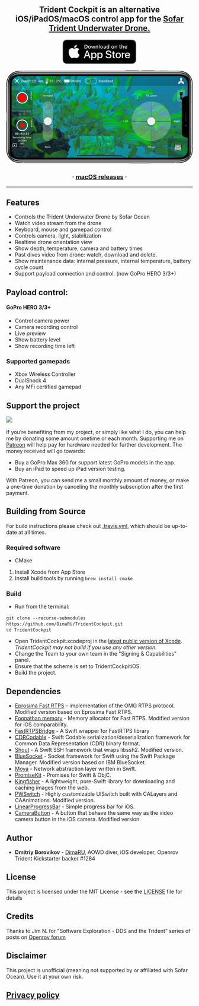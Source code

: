 
<h2 align="center">Trident Cockpit is an alternative iOS/iPadOS/macOS control app for the <a href="https://www.sofarocean.com/products/trident?aff=30">Sofar Trident Underwater Drone.</a></h2>

<p align="center">
<a href="https://itunes.apple.com/app/githawk-for-github/id----"><img src="images/Download_on_the_App_Store_Badge_US-UK_RGB_blk_092917.svg" width="200" /></a>
</p>

<p align="center">
<img src="https://github.com/DimaRU/TridentCockpit/raw/master/Screenshots/iPhone%2011%20Pro%20Max.png" />
</p>
<h3 align="center"> ·
<a href="https://github.com/DimaRU/TridentCockpit/releases">macOS releases</a> ·
</h3>

---

## Features

* Controls the Trident Underwater Drone by Sofar Ocean
* Watch video stream from the drone
* Keyboard, mouse and gamepad control 
* Controls camera, light, stabilization
* Realtime drone orientation view
* Show depth, temperature, camera and battery times
* Past dives video from drone: watch, download and delete.
* Show maintenance data: internal pressure, internal temperature, battery cycle count
* Support payload connection and control. (now GoPro HERO 3/3+)

## Payload control:
#### GoPro HERO 3/3+
* Control camera power
* Camera recording control
* Live preview
* Show battery level
* Show recording time left

### Supported gamepads

* Xbox Wireless Controller
* DualShock 4
* Any MFi certified gamepad

## Support the project
<a href="https://www.patreon.com/DimaRU" data-patreon-widget-type="become-patron-button"><img src="https://img.shields.io/endpoint?style=for-the-badge&url=https%3A%2F%2Fshieldsio-patreon.herokuapp.com%2FDimaRU"></a>

If you’re benefiting from my project, or simply like what I do, you can help me by donating some amount onetime or each month. Supporting me on [Patreon](https://www.patreon.com/DimaRU) will help pay for hardware needed for further development.
The money received will go towards:

* Buy a GoPro Max 360 for support latest GoPro models in the app.
* Buy an iPad to speed up iPad version testing.

With Patreon, you can send me a small monthly amount of money, or make a one-time donation by canceling the monthly subscription after the first payment.

## Building from Source

For build instructions please check out [.travis.yml](https://github.com/DimaRU/TridentCockpit/blob/master/.travis.yml), which should be up-to-date at all times.

### Required software

* CMake

1. Install Xcode from App Store
2. Install build tools by running `brew install cmake`

### Build

* Run from the terminal:

```
git clone --recurse-submodules https://github.com/DimaRU/TridentCockpit.git
cd TridentCockpit
```

* Open TridentCockpit.xcodeproj in the [latest public version of Xcode](https://itunes.apple.com/us/app/xcode/id497799835). *TridentCockpit may not build if you use any other version.*
* Change the Team to your own team in the "Signing & Capabilities" panel.
* Ensure that the scheme is set to TridentCockpitiOS.
* Build the project.


## Dependencies

* [Eprosima Fast RTPS](https://github.com/DimaRU/Fast-RTPS) - implementation of the OMG RTPS protocol. Modified version based on Eprosima Fast RTPS.
* [Foonathan memory](https://github.com/DimaRU/memory) - Memory allocator for Fast RTPS. Modified version for iOS comparability.
* [FastRTPSBridge](https://github.com/DimaRU/FastRTPSBridge) - A Swift wrapper for FastRTPS library
* [CDRCodable](https://github.com/DimaRU/CDRCodable) - Swift Codable serialization/deserialization framework for Common Data Representation (CDR) binary format.
* [Shout](https://github.com/DimaRU/Shout) - A Swift SSH framework that wraps libssh2. Modified version.
* [BlueSocket](https://github.com/DimaRU/BlueSocket) - Socket framework for Swift using the Swift Package Manager. Modified version based on IBM BlueSocket.
* [Moya](https://github.com/Moya/Moya) - Network abstraction layer written in Swift.
* [PromiseKit](https://github.com/mxcl/PromiseKit) - Promises for Swift & ObjC.
* [Kingfisher](https://github.com/onevcat/Kingfisher) - A lightweight, pure-Swift library for downloading and caching images from the web.
* [PWSwitch](https://github.com/Shaninnik/PWSwitch) - Highly customizable UISwitch built with CALayers and CAAnimations. Modified version.
* [LinearProgressBar](https://github.com/gordoneliel/LinearProgressBar) - Simple progress bar for iOS.
* [CameraButton](https://github.com/otusweb/iOS-camera-button) - A button that behave the same way as the video camera button in the iOS camera. Modified version.


## Author

* **Dmitriy Borovikov** - [DimaRU](https://github.com/DimaRU), AOWD diver, iOS developer, Openrov Trident Kickstarter backer #1284

## License

This project is licensed under the MIT License - see the [LICENSE](LICENSE) file for details

## Credits

Thanks to Jim N. for "Software Exploration - DDS and the Trident" series of posts on [Openrov forum](https://forum.openrov.com/t/software-exploration-dds-and-the-trident-5-fastrtps/7277)

## Disclaimer

This project is unofficial (meaning not supported by or affiliated with Sofar Ocean). Use it at your own risk.

## [Privacy policy](privacy_policy.md)
